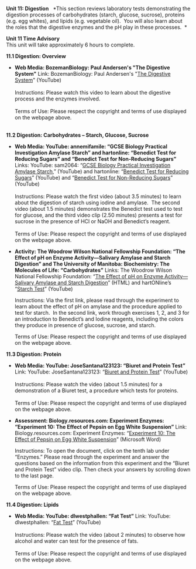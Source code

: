 **Unit 11: Digestion** <span id="11"></span> 
*This section reviews laboratory tests demonstrating the digestion
processes of carbohydrates (starch, glucose, sucrose), proteins (e.g.
egg whites), and lipids (e.g. vegetable oil).  You will also learn about
the roles that the digestive enzymes and the pH play in these processes.
 *

**Unit 11 Time Advisory**  
This unit will take approximately 6 hours to complete.

**11.1 Digestion: Overview** <span id="11.1"></span> 
-   **Web Media: BozemanBiology: Paul Andersen's "The Digestive
    System"**
    Link: BozemanBiology: Paul Andersen's "[The Digestive
    System](http://www.youtube.com/watch?v=nM5kMSjBrmw&feature=related)"
    (YouTube)  
        
     Instructions: Please watch this video to learn about the digestive
    process and the enzymes involved.  
        
     Terms of Use: Please respect the copyright and terms of use
    displayed on the webpage above.  
      

**11.2 Digestion: Carbohydrates – Starch, Glucose, Sucrose** <span
id="11.2"></span> 
-   **Web Media: YouTube: annemifamile: “GCSE Biology Practical
    Investigation Amylase Starch” and hartonline: “Benedict Test for
    Reducing Sugars” and “Benedict Test for Non-Reducing Sugars”**
    Links: YouTube: sam2064: “[GCSE Biology Practical Investigation
    Amylase Starch](http://www.youtube.com/watch?v=sCqWmX0siTE),”
    (YouTube) and hartonline: “[Benedict Test for Reducing
    Sugars](http://www.youtube.com/watch?v=Lt7RCIfudYQ&feature=related)”
    (YouTube) and “[Benedict Test for Non-Reducing
    Sugars](http://www.youtube.com/watch?v=QU0VBcHnQOk&feature=related)”
    (YouTube)  
        
     Instructions: Please watch the first video (about 3.5 minutes) to
    learn about the digestion of starch using iodine and amylase.  The
    second video (about 1.5 minutes) demonstrates the Benedict test used
    to test for glucose, and the third video clip (2.50 minutes)
    presents a test for sucrose in the presence of HCl or NaOH and
    Benedict’s reagent.   
        
     Terms of Use: Please respect the copyright and terms of use
    displayed on the webpage above.

-   **Activity: The Woodrow Wilson National Fellowship Foundation: “The
    Effect of pH on Enzyme Activity—Salivary Amylase and Starch
    Digestion” and The University of Manitoba: Biochemistry: The
    Molecules of Life: “Carbohydrates”**
    Links: The Woodrow Wilson National Fellowship Foundation: “[The
    Effect of pH on Enzyme Activity—Salivary Amylase and Starch
    Digestion](https://web.archive.org/web/20130601090140/http://www.woodrow.org/teachers/ci/1988/starch.html)”
    (HTML) and hartONline’s “[Starch
    Test](http://www.youtube.com/watch?v=J5eaJc854uQ)” (YouTube)  
      
     Instructions: Via the first link, please read through the
    experiment to learn about the effect of pH on amylase and the
    procedure applied to test for starch.  In the second link, work
    through exercises 1, 2, and 3 for an introduction to Benedict’s and
    Iodine reagents, including the colors they produce in presence of
    glucose, sucrose, and starch.     
      
     Terms of Use: Please respect the copyright and terms of use
    displayed on the webpage above.

**11.3 Digestion: Protein** <span id="11.3"></span> 
-   **Web Media: YouTube: JoseSantana123123: “Biuret and Protein Test”**
    Link: YouTube: JoseSantana123123: “[Biuret and Protein
    Test](http://www.youtube.com/watch?v=x6NDiSHsn08)” (YouTube)  
        
     Instructions: Please watch the video (about 1.5 minutes) for a
    demonstration of a Biuret test, a procedure which tests for
    proteins.   
        
     Terms of Use: Please respect the copyright and terms of use
    displayed on the webpage above.

-   **Assessment: Biology.resources.com: Experiment Enzymes: “Experiment
    10: The Effect of Pepsin on Egg White Suspension”**
    Link: Biology.resources.com: Experiment Enzymes: “[Experiment 10:
    The Effect of Pepsin on Egg White
    Suspension](http://www.biology-resources.com/biology-experiments-sup.html)”
    (Microsoft Word)  
      
     Instructions: To open the document, click on the tenth lab under
    “Enzymes.” Please read through the experiment and answer the
    questions based on the information from this experiment and the
    “Biuret and Protein Test” video clip. Then check your answers by
    scrolling down to the last page.  
      
     Terms of Use: Please respect the copyright and terms of use
    displayed on the webpage above.

**11.4 Digestion: Lipids** <span id="11.4"></span> 
-   **Web Media: YouTube: dlwestphallen: “Fat Test”**
    Link: YouTube: dlwestphallen: “[Fat
    Test](http://www.youtube.com/watch?v=g9QKiwC75Ag&feature=related)”
    (YouTube)  
        
     Instructions: Please watch the video (about 2 minutes) to observe
    how alcohol and water can test for the presence of fats.   
        
     Terms of Use: Please respect the copyright and terms of use
    displayed on the webpage above.


